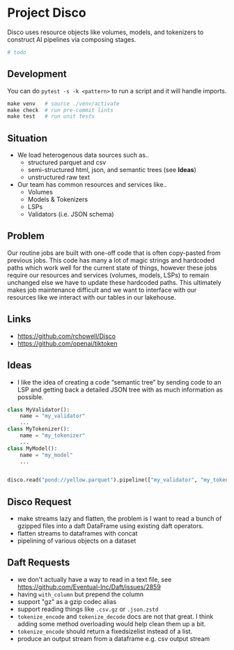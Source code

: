 # Project Disco

Disco uses resource objects like volumes, models, and tokenizers to construct AI pipelines via composing stages.

```python
# todo
```

## Development

You can do `pytest -s -k <pattern>` to run a script and it will handle imports.

```python
make venv   # source ./venv/activate
make check  # run pre-commit lints
make test   # run unit tests
```

## Situation

- We load heterogenous data sources such as..
  - structured parquet and csv
  - semi-structured html, json, and semantic trees (see **Ideas**)
  - unstructured raw text
- Our team has common resources and services like..
  - Volumes
  - Models & Tokenizers
  - LSPs
  - Validators (i.e. JSON schema)

## Problem

Our routine jobs are built with one-off code that is often copy-pasted from previous jobs. This code has many a lot of magic strings and hardcoded paths which work well for the current state of things, however these jobs require our resources and services (volumes, models, LSPs) to remain unchanged else we have to update these hardcoded paths. This ultimately makes job maintenance difficult and we want to interface with our resources like we interact with our tables in our lakehouse.

## Links

- https://github.com/rchowell/Disco
- https://github.com/openai/tiktoken

## Ideas

- I like the idea of creating a code “semantic tree” by sending code to an LSP and getting back a detailed JSON tree with as much information as possible.

```py
class MyValidator():
    name = "my_validator"
    ...
class MyTokenizer():
    name = "my_tokenizer"
    ...
class MyModel():
    name = "my_model"
    ...


disco.read("pond://yellow.parquet").pipeline(["my_validator", "my_tokenizer", "my_model"])
```

## Disco Request

- make streams lazy and flatten, the problem is I want to read a bunch of gzipped files into a daft DataFrame using existing daft operators.
- flatten streams to dataframes with concat
- pipelining of various objects on a dataset

## Daft Requests

- we don't actually have a way to read in a text file, see https://github.com/Eventual-Inc/Daft/issues/2859
- having `with_column` but prepend the column
- support "gz" as a gzip codec alias
- support reading things like `.csv.gz` or `.json.zstd`
- `tokenize_encode` and `tokenize_decode` docs are not that great. I think adding some method overloading would help clean them up a bit.
- `tokenize_encode` should return a fixedsizelist instead of a list.
- produce an output stream from a dataframe e.g. csv output stream
